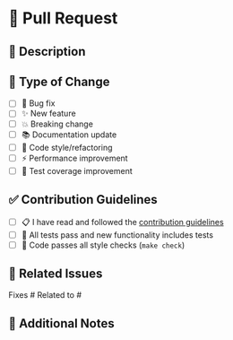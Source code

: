 # 🚀 Pull Request

## 📝 Description
<!-- Provide a brief description of the changes in this PR -->

## 🔧 Type of Change
<!-- Mark the relevant option with an "x" -->
- [ ] 🐛 Bug fix
- [ ] ✨ New feature  
- [ ] 💥 Breaking change
- [ ] 📚 Documentation update
- [ ] 🎨 Code style/refactoring
- [ ] ⚡ Performance improvement
- [ ] 🧪 Test coverage improvement

## ✅ Contribution Guidelines
- [ ] 📋 I have read and followed the [contribution guidelines](CONTRIBUTING.md)
- [ ] 🧪 All tests pass and new functionality includes tests
- [ ] 💎 Code passes all style checks (`make check`)

## 🔗 Related Issues
<!-- Link any related issues -->
Fixes #<!-- issue number -->
Related to #<!-- issue number -->

## 📌 Additional Notes
<!-- Any additional information, context, or screenshots -->